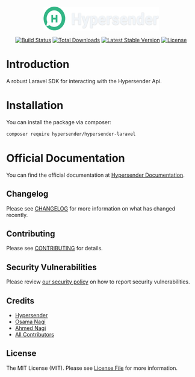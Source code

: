 <p align="center"><img width="307" height="63" src="/art/hy.svg" alt="Logo Laravel Sanctum"></p>

<p align="center">
<a href="https://github.com/hypersender/hypersender-laravel/actions/workflows/run-tests.yml"><img src="https://github.com/hypersender/hypersender-laravel/actions/workflows/run-tests.yml/badge.svg" alt="Build Status"></a>
<a href="https://packagist.org/packages/hypersender/hypersender-laravel"><img src="https://img.shields.io/packagist/dt/hypersender/hypersender-laravel" alt="Total Downloads"></a>
<a href="https://packagist.org/packages/hypersender/hypersender-laravel"><img src="https://img.shields.io/packagist/v/hypersender/hypersender-laravel" alt="Latest Stable Version"></a>
<a href="https://packagist.org/packages/hypersender/hypersender-laravel"><img src="https://img.shields.io/packagist/l/hypersender/hypersender-laravel" alt="License"></a>
</p>

# Introduction

A robust Laravel SDK for interacting with the Hypersender Api.

# Installation

You can install the package via composer:

```bash
composer require hypersender/hypersender-laravel
```

# Official Documentation

You can find the official documentation at [Hypersender Documentation](https://hypersender.github.io/hypersender-laravel/).

## Changelog

Please see [CHANGELOG](CHANGELOG.md) for more information on what has changed recently.

## Contributing

Please see [CONTRIBUTING](CONTRIBUTING.md) for details.

## Security Vulnerabilities

Please review [our security policy](../../security/policy) on how to report security vulnerabilities.

## Credits

-   [Hypersender](https://github.com/hypersender)
-   [Osama Nagi](https://github.com/osamanagi)
-   [Ahmed Nagi](https://github.com/nagi1)
-   [All Contributors](../../contributors)

## License

The MIT License (MIT). Please see [License File](LICENSE.md) for more information.
